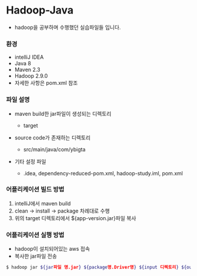 # Hadoop-Java
- hadoop을 공부하며 수행했던 실습파일들 입니다.

### 환경
- intelliJ IDEA
- Java 8
- Maven 2.3
- Hadoop 2.9.0
- 자세한 사항은 pom.xml 참조

### 파일 설명
- maven build한 jar파일이 생성되는 디렉토리
    - target 
    
- source code가 존재하는 디렉토리
    - src/main/java/com/ybigta

- 기타 설정 파일
    - .idea, dependency-reduced-pom.xml, hadoop-study.iml, pom.xml

### 어플리케이션 빌드 방법
1. intelliJ에서 maven build
2. clean -> install -> package 차례대로 수행
3. 위의 target 디렉토리에서 ${app-version.jar}파일 복사


### 어플리케이션 실행 방법
- hadoop이 설치되어있는 aws 접속
- 복사한 jar파일 전송
```bash
$ hadoop jar ${jar파일 명.jar} ${package명.Driver명} ${input 디렉토리} ${output 디렉토리}
```

